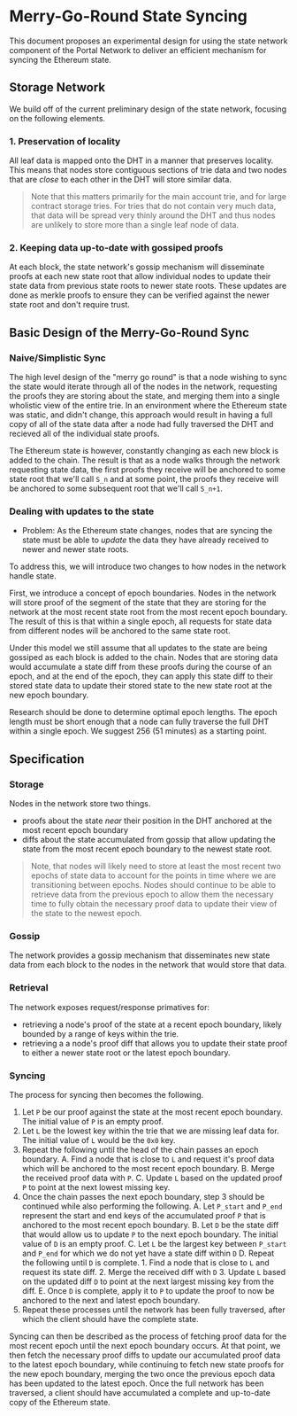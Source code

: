 # Merry-Go-Round State Syncing

This document proposes an experimental design for using the state network
component of the Portal Network to deliver an efficient mechanism for syncing
the Ethereum state.

## Storage Network

We build off of the current preliminary design of the state network, focusing
on the following elements.

### 1. Preservation of locality

All leaf data is mapped onto the DHT in a manner that preserves locality.  This
means that nodes store contiguous sections of trie data and two nodes that are
*close* to each other in the DHT will store similar data.

> Note that this matters primarily for the main account trie, and for large
> contract storage tries.  For tries that do not contain very much data, that
> data will be spread very thinly around the DHT and thus nodes are unlikely to
> store more than a single leaf node of data.

### 2. Keeping data up-to-date with gossiped proofs

At each block, the state network's gossip mechanism will disseminate proofs at
each new state root that allow individual nodes to update their state data from
previous state roots to newer state roots.  These updates are done as merkle
proofs to ensure they can be verified against the newer state root and don't
require trust.

## Basic Design of the Merry-Go-Round Sync

### Naive/Simplistic Sync

The high level design of the "merry go round" is that a node wishing to sync
the state would iterate through all of the nodes in the network, requesting the
proofs they are storing about the state, and merging them into a single
wholistic view of the entire trie.  In an environment where the Ethereum state
was static, and didn't change, this approach would result in having a full
copy of all of the state data after a node had fully traversed the DHT and
recieved all of the individual state proofs.

The Ethereum state is however, constantly changing as each new block is added
to the chain.  The result is that as a node walks through the network
requesting state data, the first proofs they receive will be anchored to some
state root that we'll call `S_n` and at some point, the proofs they receive will
be anchored to some subsequent root that we'll call `S_n+1`.

### Dealing with updates to the state

* Problem: As the Ethereum state changes, nodes that are syncing the state must
  be able to *update* the data they have already received to newer and newer
  state roots.

To address this, we will introduce two changes to how nodes in the network
handle state.

First, we introduce a concept of epoch boundaries.  Nodes in the network will
store proof of the segment of the state that they are storing for the network
at the most recent state root from the most recent epoch boundary.  The result
of this is that within a single epoch, all requests for state data from
different nodes will be anchored to the same state root.

Under this model we still assume that all updates to the state are being
gossiped as each block is added to the chain.  Nodes that are storing data
would accumulate a state diff from these proofs during the course of an epoch,
and at the end of the epoch, they can apply this state diff to their stored
state data to update their stored state to the new state root at the new epoch
boundary.

Research should be done to determine optimal epoch lengths.  The epoch length
must be short enough that a node can fully traverse the full DHT within a
single epoch.  We suggest 256 (51 minutes) as a starting point.

## Specification

### Storage

Nodes in the network store two things.

* proofs about the state *near* their position in the DHT anchored at the most
  recent epoch boundary
* diffs about the state accumulated from gossip that allow updating the state
  from the most recent epoch boundary to the newest state root.

> Note, that nodes will likely need to store at least the most recent two
> epochs of state data to account for the points in time where we are
> transitioning between epochs.  Nodes should continue to be able to retrieve
> data from the previous epoch to allow them the necessary time to fully obtain
> the necessary proof data to update their view of the state to the newest
> epoch.

### Gossip

The network provides a gossip mechanism that disseminates new state data from
each block to the nodes in the network that would store that data.

### Retrieval

The network exposes request/response primatives for:

* retrieving a node's proof of the state at a recent epoch boundary, likely bounded by a range of keys within the trie.
* retrieving a a node's proof diff that allows you to update their state proof to either a newer state root or the latest epoch boundary.


### Syncing

The process for syncing then becomes the following.

1. Let `P` be our proof against the state at the most recent epoch boundary.  The initial value of `P` is an empty proof.
2. Let `L` be the lowest key within the trie that we are missing leaf data for.  The initial value of `L` would be the `0x0` key.
3. Repeat the following until the head of the chain passes an epoch boundary.
    A. Find a node that is close to `L` and request it's proof data which will be anchored to the most recent epoch boundary.
    B. Merge the received proof data with `P`.
    C. Update `L` based on the updated proof `P` to point at the next lowest missing key.
4. Once the chain passes the next epoch boundary, step 3 should be continued while also performing the following.
    A. Let `P_start` and `P_end` represent the start and end keys of the accumulated proof `P` that is anchored to the most recent epoch boundary.
    B. Let `D` be the state diff that would allow us to update `P` to the next epoch boundary.  The initial value of `D` is an empty proof.
    C. Let `L` be the largest key between `P_start` and `P_end` for which we do not yet have a state diff within `D`
    D. Repeat the following until `D` is complete.
        1. Find a node that is close to `L` and request its state diff.
        2. Merge the received diff with `D`
        3. Update `L` based on the updated diff `D` to point at the next largest missing key from the diff.
    E. Once `D` is complete, apply it to `P` to update the proof to now be anchored to the next and latest epoch boundary.
5. Repeat these processes until the network has been fully traversed, after which the client should have the complete state.

Syncing can then be described as the process of fetching proof data for the
most recent epoch until the next epoch boundary occurs.  At that point, we then
fetch the necessary proof diffs to update our accumulated proof data to the
latest epoch boundary, while continuing to fetch new state proofs for the new
epoch boundary, merging the two once the previous epoch data has been updated
to the latest epoch.  Once the full network has been traversed, a client should
have accumulated a complete and up-to-date copy of the Ethereum state.
